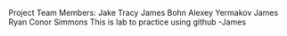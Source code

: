 Project Team Members:
Jake Tracy
James Bohn
Alexey Yermakov
James Ryan
Conor Simmons
This is lab to practice using github -James

